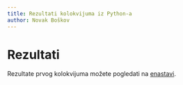 ```yaml
---
title: Rezultati kolokvijuma iz Python-a
author: Novak Boškov
---
```


# Rezultati

Rezultate prvog kolokvijuma možete pogledati na
[enastavi](https://enastava.ftninformatika.com/files/53164/download?download_frd=1).
